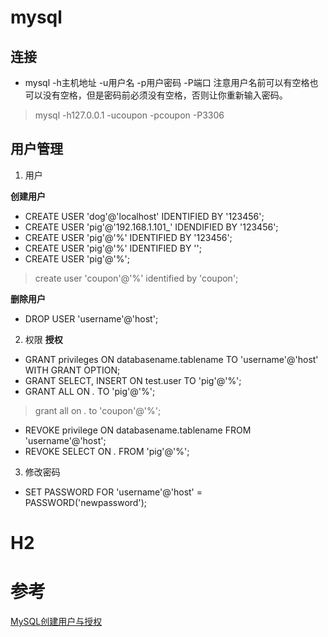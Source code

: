 # mysql

## 连接
*  mysql -h主机地址 -u用户名 -p用户密码  -P端口
   注意用户名前可以有空格也可以没有空格，但是密码前必须没有空格，否则让你重新输入密码。  
> mysql -h127.0.0.1 -ucoupon -pcoupon -P3306

## 用户管理

1. 用户

**创建用户**

* CREATE USER 'dog'@'localhost' IDENTIFIED BY '123456';
* CREATE USER 'pig'@'192.168.1.101_' IDENDIFIED BY '123456';
* CREATE USER 'pig'@'%' IDENTIFIED BY '123456';
* CREATE USER 'pig'@'%' IDENTIFIED BY '';
* CREATE USER 'pig'@'%';

> create user 'coupon'@'%' identified by 'coupon';

**删除用户**

* DROP USER 'username'@'host';

2. 权限
**授权**
* GRANT privileges ON databasename.tablename TO 'username'@'host' WITH GRANT OPTION;
* GRANT SELECT, INSERT ON test.user TO 'pig'@'%';
* GRANT ALL ON *.* TO 'pig'@'%';

> grant all on *.* to 'coupon'@'%';

* REVOKE privilege ON databasename.tablename FROM 'username'@'host';
* REVOKE SELECT ON *.* FROM 'pig'@'%';

3. 修改密码

* SET PASSWORD FOR 'username'@'host' = PASSWORD('newpassword');

# H2

# 参考

[MySQL创建用户与授权](https://www.jianshu.com/p/d7b9c468f20d)  

